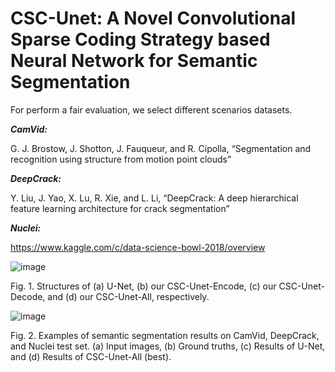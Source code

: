 # CSC-Unet: A Novel Convolutional Sparse Coding Strategy based Neural Network for Semantic Segmentation

For perform a fair evaluation, we select different scenarios datasets.

***CamVid:***

G. J. Brostow, J. Shotton, J. Fauqueur, and R. Cipolla,  “Segmentation and recognition using structure from motion point clouds” 

***DeepCrack:***  

Y. Liu, J. Yao, X. Lu, R. Xie, and L. Li,  “DeepCrack: A deep hierarchical feature learning architecture for crack segmentation”  

***Nuclei:*** 

https://www.kaggle.com/c/data-science-bowl-2018/overview  



![image](https://user-images.githubusercontent.com/32182817/127757796-d735c534-adf1-416a-af19-94e69a903a93.png)

Fig. 1.  Structures of (a) U-Net, (b) our CSC-Unet-Encode, (c) our CSC-Unet-Decode, and (d) our CSC-Unet-All, respectively.

![image](https://user-images.githubusercontent.com/32182817/127757650-35238581-8138-428e-b77f-6d7924e63cb8.png)

Fig. 2.  Examples of semantic segmentation results on CamVid, DeepCrack, and Nuclei test set. (a) Input images, (b) Ground truths, (c) Results of U-Net, and (d) Results of CSC-Unet-All (best).
